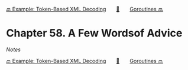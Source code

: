 [🔙 Example: Token-Based XML Decoding][previous-chapter]&nbsp;&nbsp;&nbsp;&nbsp;&nbsp;&nbsp;&nbsp;[🏡][readme]&nbsp;&nbsp;&nbsp;&nbsp;&nbsp;&nbsp;&nbsp;[Goroutines 🔜][upcoming-chapter]

# Chapter 58. A Few Wordsof Advice

_Notes_

[🔙 Example: Token-Based XML Decoding][previous-chapter]&nbsp;&nbsp;&nbsp;&nbsp;&nbsp;&nbsp;&nbsp;[🏡][readme]&nbsp;&nbsp;&nbsp;&nbsp;&nbsp;&nbsp;&nbsp;[Goroutines 🔜][upcoming-chapter]

[readme]: README.md
[previous-chapter]: ch057-example-token-based-xml-decoding.md
[upcoming-chapter]: ch059-goroutines.md